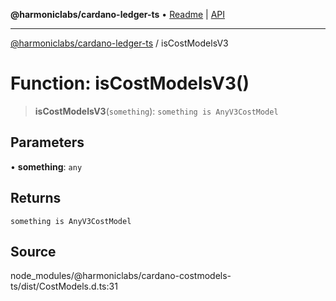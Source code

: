 **@harmoniclabs/cardano-ledger-ts** • [Readme](../Introduction) \| [API](../globals)

***

[@harmoniclabs/cardano-ledger-ts](../Introduction) / isCostModelsV3

# Function: isCostModelsV3()

> **isCostModelsV3**(`something`): `something is AnyV3CostModel`

## Parameters

• **something**: `any`

## Returns

`something is AnyV3CostModel`

## Source

node\_modules/@harmoniclabs/cardano-costmodels-ts/dist/CostModels.d.ts:31
